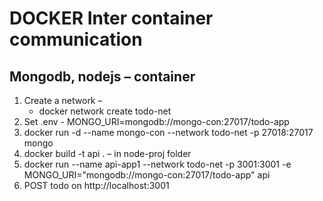 # DOCKER Inter container communication
## Mongodb, nodejs – container
1. Create a network – 
    - docker network create todo-net
2. Set .env - MONGO_URI=mongodb://mongo-con:27017/todo-app
3. docker run -d --name mongo-con --network todo-net -p 27018:27017 mongo
4. docker build -t api . – in node-proj folder
5. docker run --name api-app1 --network todo-net -p 3001:3001 -e MONGO_URI="mongodb://mongo-con:27017/todo-app" api
6. POST todo on http://localhost:3001
